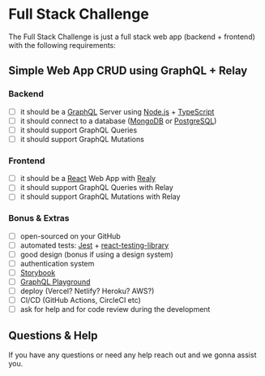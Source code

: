 # Full Stack Challenge

The Full Stack Challenge is just a full stack web app (backend + frontend) with the following requirements:

## Simple Web App CRUD using GraphQL + Relay

### Backend
- [ ] it should be a [GraphQL](https://graphql.org/) Server using [Node.js](https://nodejs.org/en/) + [TypeScript](https://www.typescriptlang.org/)
- [ ] it should connect to a database ([MongoDB](https://www.mongodb.com/) or [PostgreSQL](https://www.postgresql.org/))
- [ ] it should support GraphQL Queries
- [ ] it should support GraphQL Mutations

### Frontend
- [ ] it should be a [React](https://reactjs.org/) Web App with [Realy](https://relay.dev/)
- [ ] it should support GraphQL Queries with Relay
- [ ] it should support GraphQL Mutations with Relay

### Bonus & Extras
- [ ] open-sourced on your GitHub
- [ ] automated tests: [Jest](https://jestjs.io/) + [react-testing-library](https://testing-library.com/)
- [ ] good design (bonus if using a design system)
- [ ] authentication system
- [ ] [Storybook](https://storybook.js.org/)
- [ ] [GraphQL Playground](https://github.com/graphql/graphql-playground)
- [ ] deploy (Vercel? Netlify? Heroku? AWS?)
- [ ] CI/CD (GitHub Actions, CircleCI etc)
- [ ] ask for help and for code review during the development

## Questions & Help
If you have any questions or need any help reach out and we gonna assist you.
